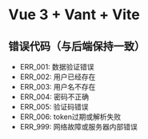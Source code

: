 # Vue 3 + Vant + Vite

## 错误代码（与后端保持一致）
- ERR_001: 数据验证错误
- ERR_002: 用户已经存在
- ERR_003: 用户名不存在
- ERR_004: 密码不正确
- ERR_005: 验证码错误
- ERR_006: token过期或解析失败
- ERR_999: 网络故障或服务器内部错误
